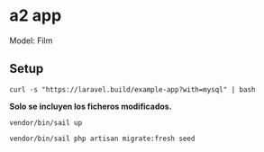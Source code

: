 # a2 app

Model: Film

## Setup

`curl -s "https://laravel.build/example-app?with=mysql" | bash`

**Solo se incluyen los ficheros modificados.**

`vendor/bin/sail up`

`vendor/bin/sail php artisan migrate:fresh seed`
